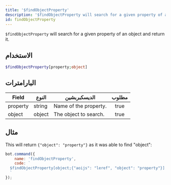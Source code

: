 ```yaml
---
title: '$findObjectProperty'
description: '$findObjectProperty will search for a given property of an object and return it.'
id: findObjectProperty
---
```


`$findObjectProperty` will search for a given property of an object and return it.

## الاستخدام

```php
$findObjectProperty[property;object]
```

## البارامترات

| Field    | النوع  | الديسكبربشين          | مطلوب |
| -------- | ------ | --------------------- |:-----:|
| property | string | Name of the property. | true  |
| object   | object | The object to search. | true  |

## مثال

This will return `{"object": "property"}` as it was able to find "object":

```javascript
bot.command({
    name: 'findObjectProperty',
    code: `
  $findObjectProperty[object;{"aoijs": "leref", "object": "property"}]
  `
});
```

